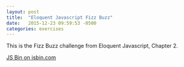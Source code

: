 ```yaml
---
layout: post
title:  "Eloquent Javascript Fizz Buzz"
date:   2015-12-23 09:59:53 -0500
categories: exercises
---
```


This is the Fizz Buzz challenge from Eloquent Javascript, Chapter 2.

<a class="jsbin-embed" href="http://jsbin.com/belokiname/embed?js,console">JS Bin on jsbin.com</a><script src="http://static.jsbin.com/js/embed.min.js?3.35.5"></script>
